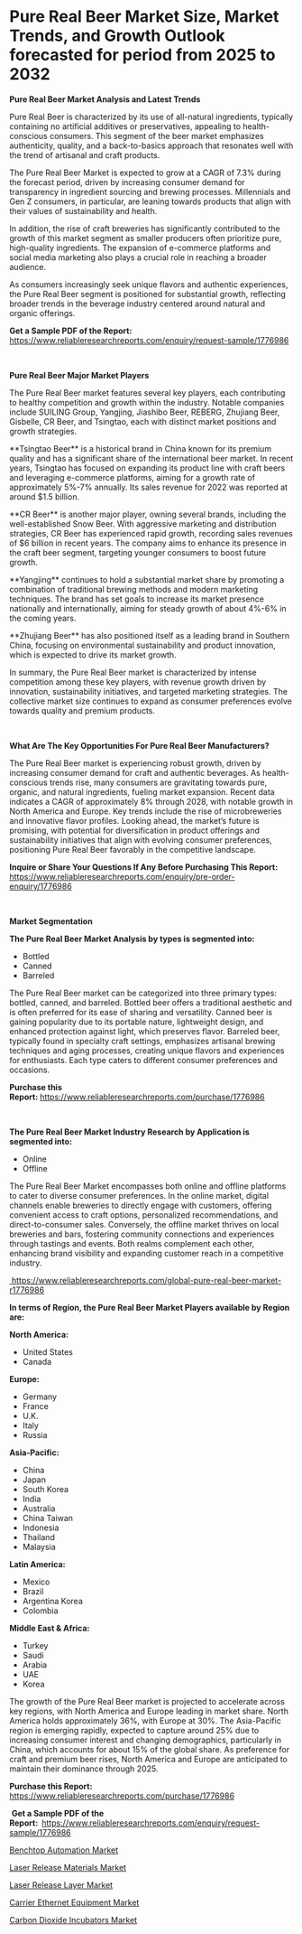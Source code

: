 <p><h1>Pure Real Beer Market Size, Market Trends, and Growth Outlook forecasted for period from 2025 to 2032</h1></p><p><strong>Pure Real Beer Market Analysis and Latest Trends</strong></p>
<p><p>Pure Real Beer is characterized by its use of all-natural ingredients, typically containing no artificial additives or preservatives, appealing to health-conscious consumers. This segment of the beer market emphasizes authenticity, quality, and a back-to-basics approach that resonates well with the trend of artisanal and craft products.</p><p>The Pure Real Beer Market is expected to grow at a CAGR of 7.3% during the forecast period, driven by increasing consumer demand for transparency in ingredient sourcing and brewing processes. Millennials and Gen Z consumers, in particular, are leaning towards products that align with their values of sustainability and health. </p><p>In addition, the rise of craft breweries has significantly contributed to the growth of this market segment as smaller producers often prioritize pure, high-quality ingredients. The expansion of e-commerce platforms and social media marketing also plays a crucial role in reaching a broader audience. </p><p>As consumers increasingly seek unique flavors and authentic experiences, the Pure Real Beer segment is positioned for substantial growth, reflecting broader trends in the beverage industry centered around natural and organic offerings.</p></p>
<p><strong>Get a Sample PDF of the Report:&nbsp;</strong> <a href="https://www.reliableresearchreports.com/enquiry/request-sample/1776986?utm_campaign=11&utm_medium=2&utm_source=Github&utm_content=ia&utm_term=25032025&utm_id=pure-real-beer">https://www.reliableresearchreports.com/enquiry/request-sample/1776986</a></p>
<p>&nbsp;</p>
<p><strong>Pure Real Beer Major Market Players</strong></p>
<p><p>The Pure Real Beer market features several key players, each contributing to healthy competition and growth within the industry. Notable companies include SUILING Group, Yangjing, Jiashibo Beer, REBERG, Zhujiang Beer, Gisbelle, CR Beer, and Tsingtao, each with distinct market positions and growth strategies.</p><p>**Tsingtao Beer** is a historical brand in China known for its premium quality and has a significant share of the international beer market. In recent years, Tsingtao has focused on expanding its product line with craft beers and leveraging e-commerce platforms, aiming for a growth rate of approximately 5%-7% annually. Its sales revenue for 2022 was reported at around $1.5 billion.</p><p>**CR Beer** is another major player, owning several brands, including the well-established Snow Beer. With aggressive marketing and distribution strategies, CR Beer has experienced rapid growth, recording sales revenues of $6 billion in recent years. The company aims to enhance its presence in the craft beer segment, targeting younger consumers to boost future growth.</p><p>**Yangjing** continues to hold a substantial market share by promoting a combination of traditional brewing methods and modern marketing techniques. The brand has set goals to increase its market presence nationally and internationally, aiming for steady growth of about 4%-6% in the coming years.</p><p>**Zhujiang Beer** has also positioned itself as a leading brand in Southern China, focusing on environmental sustainability and product innovation, which is expected to drive its market growth.</p><p>In summary, the Pure Real Beer market is characterized by intense competition among these key players, with revenue growth driven by innovation, sustainability initiatives, and targeted marketing strategies. The collective market size continues to expand as consumer preferences evolve towards quality and premium products.</p></p>
<p>&nbsp;</p>
<p><strong>What Are The Key Opportunities For Pure Real Beer Manufacturers?</strong></p>
<p><p>The Pure Real Beer market is experiencing robust growth, driven by increasing consumer demand for craft and authentic beverages. As health-conscious trends rise, many consumers are gravitating towards pure, organic, and natural ingredients, fueling market expansion. Recent data indicates a CAGR of approximately 8% through 2028, with notable growth in North America and Europe. Key trends include the rise of microbreweries and innovative flavor profiles. Looking ahead, the market’s future is promising, with potential for diversification in product offerings and sustainability initiatives that align with evolving consumer preferences, positioning Pure Real Beer favorably in the competitive landscape.</p></p>
<p><strong>Inquire or Share Your Questions If Any Before Purchasing This Report:</strong> <a href="https://www.reliableresearchreports.com/enquiry/pre-order-enquiry/1776986?utm_campaign=11&utm_medium=2&utm_source=Github&utm_content=ia&utm_term=25032025&utm_id=pure-real-beer">https://www.reliableresearchreports.com/enquiry/pre-order-enquiry/1776986</a></p>
<p>&nbsp;</p>
<p><strong>Market Segmentation</strong></p>
<p><strong>The Pure Real Beer Market Analysis by types is segmented into:</strong></p>
<p><ul><li>Bottled</li><li>Canned</li><li>Barreled</li></ul></p>
<p><p>The Pure Real Beer market can be categorized into three primary types: bottled, canned, and barreled. Bottled beer offers a traditional aesthetic and is often preferred for its ease of sharing and versatility. Canned beer is gaining popularity due to its portable nature, lightweight design, and enhanced protection against light, which preserves flavor. Barreled beer, typically found in specialty craft settings, emphasizes artisanal brewing techniques and aging processes, creating unique flavors and experiences for enthusiasts. Each type caters to different consumer preferences and occasions.</p></p>
<p><strong>Purchase this Report:&nbsp;</strong><a href="https://www.reliableresearchreports.com/purchase/1776986?utm_campaign=11&utm_medium=2&utm_source=Github&utm_content=ia&utm_term=25032025&utm_id=pure-real-beer">https://www.reliableresearchreports.com/purchase/1776986</a></p>
<p>&nbsp;</p>
<p><strong>The Pure Real Beer Market Industry Research by Application is segmented into:</strong></p>
<p><ul><li>Online</li><li>Offline</li></ul></p>
<p><p>The Pure Real Beer Market encompasses both online and offline platforms to cater to diverse consumer preferences. In the online market, digital channels enable breweries to directly engage with customers, offering convenient access to craft options, personalized recommendations, and direct-to-consumer sales. Conversely, the offline market thrives on local breweries and bars, fostering community connections and experiences through tastings and events. Both realms complement each other, enhancing brand visibility and expanding customer reach in a competitive industry.</p></p>
<p><a href="https://www.reliableresearchreports.com/global-pure-real-beer-market-r1776986?utm_campaign=11&utm_medium=2&utm_source=Github&utm_content=ia&utm_term=25032025&utm_id=pure-real-beer">&nbsp;https://www.reliableresearchreports.com/global-pure-real-beer-market-r1776986</a></p>
<p><strong>In terms of Region, the Pure Real Beer Market Players available by Region are:</strong></p>
<p>
    <p> <strong> North America: </strong>
        <ul>
            <li>United States</li>
            <li>Canada</li>
        </ul>
        </p> 
    <p> <strong> Europe: </strong>
        <ul>
            <li>Germany</li>
            <li>France</li>
            <li>U.K.</li>
            <li>Italy</li>
            <li>Russia</li>
        </ul>
        </p> 
    <p> <strong> Asia-Pacific: </strong>
        <ul>
            <li>China</li>
            <li>Japan</li>
            <li>South Korea</li>
            <li>India</li>
            <li>Australia</li>
            <li>China Taiwan</li>
            <li>Indonesia</li>
            <li>Thailand</li>
            <li>Malaysia</li>
        </ul>
        </p> 
    <p> <strong> Latin America: </strong>
        <ul>
            <li>Mexico</li>
            <li>Brazil</li>
            <li>Argentina Korea</li>
            <li>Colombia</li>
        </ul>
        </p> 
    <p> <strong> Middle East & Africa: </strong>
        <ul>
            <li>Turkey</li>
            <li>Saudi</li>
            <li>Arabia</li>
            <li>UAE</li>
            <li>Korea</li>
        </ul>
    </p>
    </p>
<p><p>The growth of the Pure Real Beer market is projected to accelerate across key regions, with North America and Europe leading in market share. North America holds approximately 36%, with Europe at 30%. The Asia-Pacific region is emerging rapidly, expected to capture around 25% due to increasing consumer interest and changing demographics, particularly in China, which accounts for about 15% of the global share. As preference for craft and premium beer rises, North America and Europe are anticipated to maintain their dominance through 2025.</p></p>
<p><strong>Purchase this Report: </strong><a href="https://www.reliableresearchreports.com/purchase/1776986?utm_campaign=11&utm_medium=2&utm_source=Github&utm_content=ia&utm_term=25032025&utm_id=pure-real-beer">https://www.reliableresearchreports.com/purchase/1776986</a></p>
<p>&nbsp;<strong>Get a Sample PDF of the Report:&nbsp;&nbsp;</strong><a href="https://www.reliableresearchreports.com/enquiry/request-sample/1776986?utm_campaign=11&utm_medium=2&utm_source=Github&utm_content=ia&utm_term=25032025&utm_id=pure-real-beer">https://www.reliableresearchreports.com/enquiry/request-sample/1776986</a></p>
<p><strong></strong></p>
<p><p><a href="https://www.linkedin.com/pulse/sustaining-industry-growth-study-benchtop-automation-market-lxypc?utm_campaign=11&utm_medium=2&utm_source=Github&utm_content=ia&utm_term=25032025&utm_id=pure-real-beer">Benchtop Automation Market</a></p><p><a href="https://github.com/zappasuccofz/Market-Research-Report-List-1/blob/main/laser-release-materials-market.md?utm_campaign=11&utm_medium=2&utm_source=Github&utm_content=ia&utm_term=25032025&utm_id=pure-real-beer">Laser Release Materials Market</a></p><p><a href="https://github.com/lamlebienz7j/Market-Research-Report-List-1/blob/main/laser-release-layer-market.md?utm_campaign=11&utm_medium=2&utm_source=Github&utm_content=ia&utm_term=25032025&utm_id=pure-real-beer">Laser Release Layer Market</a></p><p><a href="https://www.linkedin.com/pulse/carrier-ethernet-equipment-market-report-2025-2032-f7fnc?utm_campaign=11&utm_medium=2&utm_source=Github&utm_content=ia&utm_term=25032025&utm_id=pure-real-beer">Carrier Ethernet Equipment Market</a></p><p><a href="https://www.linkedin.com/pulse/carbon-dioxide-incubators-market-size-expanding-rapidly-7laqc?utm_campaign=11&utm_medium=2&utm_source=Github&utm_content=ia&utm_term=25032025&utm_id=pure-real-beer">Carbon Dioxide Incubators Market</a></p></p>